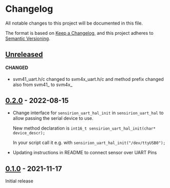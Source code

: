 # Changelog
All notable changes to this project will be documented in this file.

The format is based on [Keep a Changelog](https://keepachangelog.com/en/1.0.0/),
and this project adheres to [Semantic Versioning](https://semver.org/spec/v2.0.0.html).

## [Unreleased]

#### CHANGED

- svm41_uart.h/c changed to svm4x_uart.h/c and method prefix changed also from svm41_ to svm4x_

## [0.2.0] - 2022-08-15

- Change interface for `sensirion_uart_hal_init` in `sensirion_uart_hal` to allow passing
  the serial device to use. 

  New method declaration is `int16_t sensirion_uart_hal_init(char* device_descr);`

  In your script call it e.g. with `sensirion_uart_hal_init("/dev/ttyUSB0");`

- Updating instructions in README to connect sensor over UART Pins

[0.2.0]: https://github.com/Sensirion/raspberry-pi-uart-svm41/releases/tag/0.2.0

## [0.1.0] - 2021-11-17

Initial release

[unreleased]: https://github.com/Sensirion/raspberry-pi-uart-svm41/compare/0.2.0...HEAD
[0.2.0]: https://github.com/Sensirion/raspberry-pi-uart-svm41/compare/0.1.0...0.2.0
[0.1.0]: https://github.com/Sensirion/raspberry-pi-uart-svm41/releases/tag/0.1.0